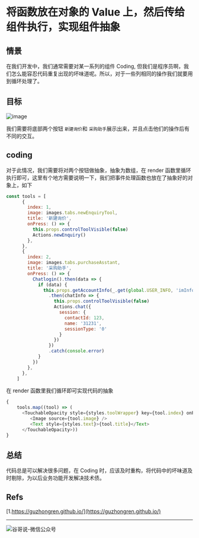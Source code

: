 # 将函数放在对象的 Value 上，然后传给组件执行，实现组件抽象


## 情景

在我们开发中，我们通常需要对某一系列的组件 Coding, 但我们是程序员啊，我们怎么能容忍代码重复出现的坏味道呢。所以，对于一些列相同的操作我们就要用到循环处理了。

## 目标

![image](https://yqfile.alicdn.com/4254ffc9caefb928d7fdb8a60c6ed1aabe2bdc37.png)

我们需要将底部两个按钮 `新建询价`和 `采购助手`展示出来，并且点击他们的操作后有不同的交互。

## coding

对于此情况，我们需要将对两个按钮做抽象，抽象为数组，在 render 函数里循环执行即可，这里有个地方需要说明一下，我们把事件处理函数也放在了抽象好的对象上，如下

```js
const tools = [
      {
        index: 1,
        image: images.tabs.newEnquiryTool,
        title: '新建询价',
        onPress: () => {
          this.props.controlToolVisible(false)
          Actions.newEnquiry()
        },
      },
      {
        index: 2,
        image: images.tabs.purchaseAsstant,
        title: '采购助手',
        onPress: () => {
          Chatlogin().then(data => {
            if (data) {
              this.props.getAccountInfo(_.get(global.USER_INFO, 'imInfo.mpcAccId'))
                .then(chatInfo => {
                  this.props.controlToolVisible(false)
                  Actions.chat({
                    session: {
                      contactId: 123,
                      name: '31231',
                      sessionType: '0'
                    }
                  })
                })
                .catch(console.error)
            }
          })
        },
      },
    ]
```

在 render 函数里我们循环即可实现代码的抽象

```js
{
    tools.map((tool) => (
      <TouchableOpacity style={styles.toolWrapper} key={tool.index} onPress={tool.onPress} >
         <Image source={tool.image} />
         <Text style={styles.text}>{tool.title}</Text>
      </TouchableOpacity>))
}

```

## 总结

代码总是可以解决很多问题，在 Coding 时，应该及时重构，将代码中的坏味道及时剔除，为以后业务功能开发解决技术债。

## Refs

[1.https://guzhongren.github.io/](https://guzhongren.github.io/)

----
![谷哥说-微信公众号](https://cdn.staticaly.com/gh/guzhongren/data-hosting@master/20210819/wechat.ae9zxgscqcg.png)


